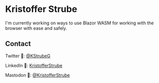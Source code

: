 # Kristoffer Strube
I'm currently working on ways to use Blazor WASM for working with the browser with ease and safely.

## Contact
Twitter :baby_chick:: [@KStrubeG](https://twitter.com/KStrubeG)

LinkedIn :necktie:: [KristofferStrube](https://www.linkedin.com/in/kristofferstrube/)

Mastodon :elephant:: [@KristofferStrube](https://hachyderm.io/@KristofferStrube)
